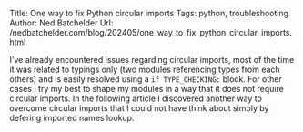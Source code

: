 Title: One way to fix Python circular imports
Tags: python, troubleshooting
Author: Ned Batchelder
Url: /nedbatchelder.com/blog/202405/one_way_to_fix_python_circular_imports.html

I've already encountered issues regarding circular imports, most of the time it was related to typings only (two modules referencing types from each others) and is easily resolved using a `if TYPE_CHECKING:` block. For other cases I try my best to shape my modules in a way that it does not require circular imports. In the following article I discovered another way to overcome circular imports that I could not have think about simply by defering imported names lookup.
